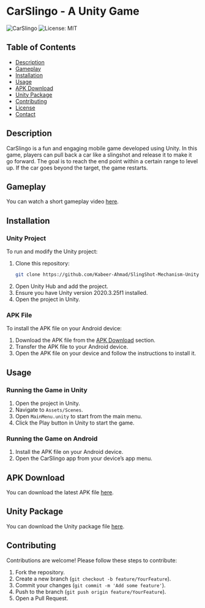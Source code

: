 # CarSlingo - A Unity Game

![CarSlingo](https://img.shields.io/badge/Unity-2022.3.37f1-blue.svg) ![License: MIT](https://img.shields.io/badge/License-MIT-yellow.svg)

## Table of Contents
- [Description](#description)
- [Gameplay](#gameplay)
- [Installation](#installation)
- [Usage](#usage)
- [APK Download](#apk-download)
- [Unity Package](#unity-package)
- [Contributing](#contributing)
- [License](#license)
- [Contact](#contact)

## Description

CarSlingo is a fun and engaging mobile game developed using Unity. In this game, players can pull back a car like a slingshot and release it to make it go forward. The goal is to reach the end point within a certain range to level up. If the car goes beyond the target, the game restarts.

## Gameplay

You can watch a short gameplay video [here](CarSlingoGameplay.mp4).

## Installation

### Unity Project

To run and modify the Unity project:

1. Clone this repository:
    ```sh
    git clone https://github.com/Kabeer-Ahmad/SlingShot-Mechanism-Unity-Car-Game.git
    ```
2. Open Unity Hub and add the project.
3. Ensure you have Unity version 2020.3.25f1 installed.
4. Open the project in Unity.

### APK File

To install the APK file on your Android device:

1. Download the APK file from the [APK Download](#apk-download) section.
2. Transfer the APK file to your Android device.
3. Open the APK file on your device and follow the instructions to install it.

## Usage

### Running the Game in Unity

1. Open the project in Unity.
2. Navigate to `Assets/Scenes`.
3. Open `MainMenu.unity` to start from the main menu.
4. Click the Play button in Unity to start the game.

### Running the Game on Android

1. Install the APK file on your Android device.
2. Open the CarSlingo app from your device’s app menu.

## APK Download

You can download the latest APK file [here](CarSlingo1.apk).

## Unity Package

You can download the Unity package file [here](CarSlingoPackage.unitypackage).

## Contributing

Contributions are welcome! Please follow these steps to contribute:

1. Fork the repository.
2. Create a new branch (`git checkout -b feature/YourFeature`).
3. Commit your changes (`git commit -m 'Add some feature'`).
4. Push to the branch (`git push origin feature/YourFeature`).
5. Open a Pull Request.

